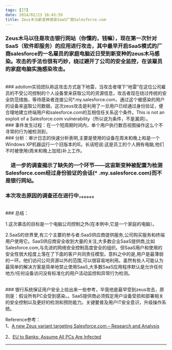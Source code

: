 ```yaml
---
tags: [IT]
date: 2014/02/23 16:43:59
title: Zeus木马新变种感染SaaS厂商Salesforce.com
---
```


### Zeus木马以往是攻击银行网站（你懂的，钱嘛），现在第一次针对SaaS（软件即服务）的应用进行攻击，其中最早开启SaaS模式的厂商salesforce的一名雇员的家庭电脑近日受到新变种的zeus木马感染。攻击的手法也很有巧妙，绕过避开了公司的安全监控，在该雇员的家庭电脑实施感染攻击。
<br/>
### adollom实验团队称这攻击方式是下地雷，当攻击者埋下“地雷”在这位公司雇员的不受公司控制的个人设备里来获取公司的资源信息，攻击者现在绕过传统的安全防范措施，等待感染者连接公司*.my.salesforce.com，通过这个被感染的用户的设备来盗取公司数据。这次zeus攻击是利用了一旦用户已经通过身份验证，便合理地建立终端用户和salesforce.com的互相信任关系这个条件。This is not an exploit of a Salesforce.com vulnerability（所以说为条件，不是漏洞）。
<!--more-->
<br/>
### 事件发生过程：在一个短周期时间内，单个用户执行数百视图操作这么个不寻常的行为被检测到，
<br/>
### 分析：审计日志的快速分析表明,主要是使用的设备在周末和晚上和是一个Windows XP机器运行一个旧版本的IE。长话短说:这是员工的个人拥有电脑,他们不时被使用(周末和晚上加班)补上工作。

### 　进一步的调查揭示了缺失的一个环节——这宙斯变种被配置为检测Salesforce.com经过身份验证的会话(* .my.salesforce.com)而不是银行网站。

### 本次攻击原因的调查还在进行中，。。。。。
<br/>
### 总结：

 1.这次袭击的目标是一个电脑公司控制之外(在本例中,它是一个家庭的电脑）。

 2.SaaS的世界里,有三个主要的参与者:SaaS供应商提供服务,公司购买服务和终端用户使用它。SaaS供应商安全收到大量的关注,大多数企业SaaS提供商,比如Salesforce.com,与先进的网络安全控制高度安全的组织。但SaaS用户和使用的安全性很大程度上落在了下面的客户共同责任模型。意料之中的是,用户是最薄弱的一环。他们访问公司资源以外的范围,可以很容易地利用。虽然有些人可能认为最简单的解决方案是简单地禁止使用SaaS,大多数SaaS应用程序默认是允许任何地方/任何设备访问没有标准化的用户活动监控和异常行为检测。

<br/>
### 银行系统保证用户安全上给出来一些参考，毕竟他是最早受到zeus攻击，原则是：假设所有PC会受到感染。。SaaS提供商必须假定用户设备受损和部署相关的安全控制以及更好的检测和预防能力。关键要普及用户IT安全意识，升级操作系统。


Reference参考：
<br/>
1、<a href="http://www.adallom.com/blog/a-new-zeus-variant-targeting-salesforce-com-accounts-research-and-analysis/" target="_blank">A new Zeus variant targeting Salesforce.com – Research and Analysis</a>

2、<a href="http://krebsonsecurity.com/2012/07/eu-to-banks-assume-all-pcs-are-infected/" target="_blank">EU to Banks: Assume All PCs Are Infected</a>

----------------------------------------------------
